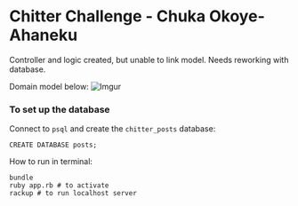 Chitter Challenge - Chuka Okoye-Ahaneku
==================

Controller and logic created, but unable to link model. Needs reworking with database.

Domain model below:
![Imgur](https://i.imgur.com/RHCdOSo.png)

### To set up the database
Connect to `psql` and create the `chitter_posts` database:
```
CREATE DATABASE posts;
```

How to run in terminal:

```
bundle
ruby app.rb # to activate
rackup # to run localhost server
```
